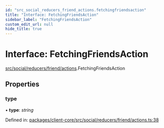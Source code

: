 ```yaml
---
id: "src_social_reducers_friend_actions.fetchingfriendsaction"
title: "Interface: FetchingFriendsAction"
sidebar_label: "FetchingFriendsAction"
custom_edit_url: null
hide_title: true
---
```


# Interface: FetchingFriendsAction

[src/social/reducers/friend/actions](../modules/src_social_reducers_friend_actions.md).FetchingFriendsAction

## Properties

### type

• **type**: *string*

Defined in: [packages/client-core/src/social/reducers/friend/actions.ts:38](https://github.com/xr3ngine/xr3ngine/blob/65dfcf39a/packages/client-core/src/social/reducers/friend/actions.ts#L38)
